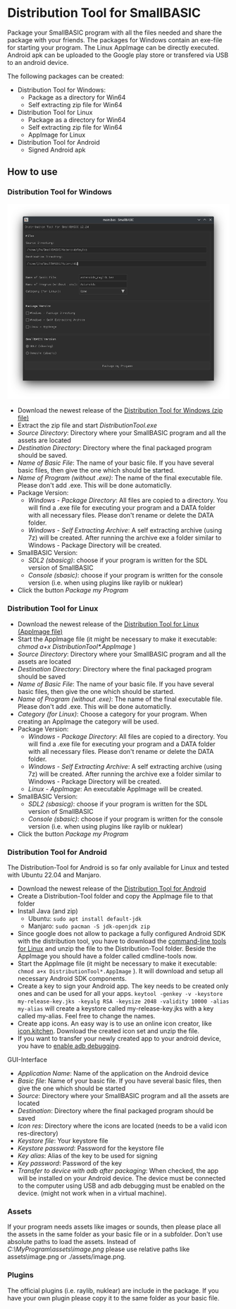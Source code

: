 # Distribution Tool for SmallBASIC

Package your SmallBASIC program with all the files needed and share the package with your friends.
The packages for Windows contain an exe-file for starting your program. The Linux AppImage can be directly executed. Android apk can be uploaded to the Google play store or transfered via USB to an android device.

The following packages can be created:

- Distribution Tool for Windows:
  - Package as a directory for Win64
  - Self extracting zip file for Win64
- Distribution Tool for Linux
  - Package as a directory for Win64
  - Self extracting zip file for Win64
  - AppImage for Linux
- Distribution Tool for Android
  - Signed Android apk 

## How to use

### Distribution Tool for Windows

![Screenshot of Distribution Tool](https://github.com/Joe7M/smallbasic.DistributionTool/raw/main/screenshot/screenshot.png)

- Download the newest release of the [Distribution Tool for Windows (zip file)](https://github.com/Joe7M/smallbasic.DistributionTool/releases)
- Extract the zip file and start _DistributionTool.exe_
- _Source Directory_: Directory where your SmallBASIC program and all the assets are located
- _Destination Directory_: Directory where the final packaged program should be saved.
- _Name of Basic File_: The name of your basic file. If you have several basic files, then give the one which should be started.
- _Name of Program (without .exe)_: The name of the final executable file. Please don't add .exe. This will be done automaticlly.
- Package Version:
  - _Windows - Package Directory_: All files are copied to a directory. You will find a .exe file for executing your program and a DATA folder
    with all necessary files. Please don't rename or delete the DATA folder.
  - _Windows - Self Extracting Archive_: A self extracting archive (using 7z) will be created. After running the archive exe a folder similar to
    Windows - Package Directory will be created.
- SmallBASIC Version:
  - _SDL2 (sbasicg)_: choose if your program is written for the SDL version of SmallBASIC
  - _Console (sbasic)_: choose if your program is written for the console version (i.e. when using plugins like raylib or nuklear)
- Click the button _Package my Program_

### Distribution Tool for Linux

- Download the newest release of the [Distribution Tool for Linux (AppImage file)](https://github.com/Joe7M/smallbasic.DistributionTool/releases)
- Start the AppImage file (it might be necessary to make it executable: _chmod a+x DistributionTool*.AppImage_ )
- _Source Directory_: Directory where your SmallBASIC program and all the assets are located
- _Destination Directory_: Directory where the final packaged program should be saved
- _Name of Basic File_: The name of your basic file. If you have several basic files, then give the one which should be started.
- _Name of Program (without .exe)_: The name of the final executable file. Please don't add .exe. This will be done automaticlly.
- _Category (for Linux)_: Choose a category for your program. When creating an AppImage the category will be used.
- Package Version:
  - _Windows - Package Directory_: All files are copied to a directory. You will find a .exe file for executing your program and a DATA folder
    with all necessary files. Please don't rename or delete the DATA folder.
  - _Windows - Self Extracting Archive_: A self extracting archive (using 7z) will be created. After running the archive exe a folder similar to
    Windows - Package Directory will be created.
  - _Linux - AppImage_: An executable AppImage will be created.
- SmallBASIC Version:
  - _SDL2 (sbasicg)_: choose if your program is written for the SDL version of SmallBASIC
  - _Console (sbasic)_: choose if your program is written for the console version (i.e. when using plugins like raylib or nuklear)
- Click the button _Package my Program_

### Distribution Tool for Android

The Distribution-Tool for Android is so far only available for Linux and tested with Ubuntu 22.04 and Manjaro.

- Download the newest release of the [Distribution Tool for Android](https://github.com/Joe7M/smallbasic.DistributionTool/releases)
- Create a Distribution-Tool folder and copy the AppImage file to that folder 
- Install Java (and zip)
  - Ubuntu: `sudo apt install default-jdk`
  - Manjaro: `sudo pacman -S jdk-openjdk zip`
- Since google does not allow to package a fully configured Android SDK with the distribution tool, you have to download the [command-line tools for Linux](https://developer.android.com/studio/index.html#command-tools) and unzip the file to the Distribution-Tool folder. Beside the AppImage you should have a folder called cmdline-tools now.
- Start the AppImage file (it might be necessary to make it executable: `chmod a+x DistributionTool*.AppImage` ). It will download and setup all necessary Android SDK components.
- Create a key to sign your Android app. The key needs to be created only ones and can be used for all your apps. `keytool -genkey -v -keystore my-release-key.jks -keyalg RSA -keysize 2048 -validity 10000 -alias my-alias` will create a keystore called my-release-key.jks with a key called my-alias. Feel free to change the names.
- Create app icons. An easy way is to use an online icon creator, like [icon.kitchen](https://icon.kitchen/). Download the created icon set and unzip the file.
- If you want to transfer your newly created app to your android device, you have to [enable adb debugging](https://developer.android.com/studio/command-line/adb).

GUI-Interface

- _Application Name_: Name of the application on the Android device
- _Basic file_: Name of your basic file. If you have several basic files, then give the one which should be started
- _Source_: Directory where your SmallBASIC program and all the assets are located
- _Destination_: Directory where the final packaged program should be saved
- _Icon res_: Directory where the icons are located (needs to be a valid icon res-directory)
- _Keystore file_: Your keystore file
- _Keystore password_: Password for the keystore file
- _Key alias_: Alias of the key to be used for signing
- _Key password_: Password of the key
- _Transfer to device with adb after packaging_: When checked, the app will be installed on your Android device. The device must be connected to the computer using USB and adb debugging must be enabled on the device. (might not work when in a virtual machine).


### Assets

If your program needs assets like images or sounds, then please place all the assets in the same folder as your basic file or in a subfolder. Don't use absolute paths to load the assets. Instead of _C:\\MyProgram\\assets\\image.png_ please use relative paths like assets\\image.png or ./assets/image.png.

### Plugins

The official plugins (i.e. raylib, nuklear) are include in the package. If you have your own plugin please copy it to the same folder as your basic file.
